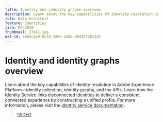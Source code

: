 ```yaml
---
title: Identity and identity graphs overview
description: Learn about the key capabilities of identity resolution in Adobe Experience Platform&mdash;identity collection, identity graphs, and the APIs. Learn how the Identity Service links disconnected identities to deliver a consistent connected experience by constructing a unified profile.
role: Data Architect
feature: Identities
jira: KT-3039
thumbnail: 27841.jpg
exl-id: 5e54cae9-9c78-4296-a28a-d043570811d4
---
```

# Identity and identity graphs overview

Learn about the key capabilities of identity resolution in Adobe Experience Platform&mdash;identity collection, identity graphs, and the APIs. Learn how the Identity Service links disconnected identities to deliver a consistent connected experience by constructing a unified profile. For  more information, please visit the [identity service documentation](https://experienceleague.adobe.com/docs/experience-platform/identity/home.html).

>[!VIDEO](https://video.tv.adobe.com/v/27841?quality=12&learn=on)

